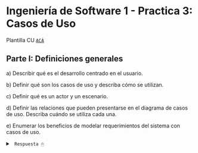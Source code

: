 # Ingeniería de Software 1 - Practica 3: Casos de Uso

Plantilla CU [ <code>ACÁ</code> ](/plantillaCU.pdf)

## Parte I: Definiciones generales

a) Describir qué es el desarrollo centrado en el usuario.

b) Definir qué son los casos de uso y describa cómo se utilizan.

c) Definir qué es un actor y un escenario.

d) Definir las relaciones que pueden presentarse en el diagrama de casos de uso. Describa cuándo se utiliza cada una.

e) Enumerar los beneficios de modelar requerimientos del sistema con casos de uso.

<details><summary> <code> Respuesta 🖱 </code></summary><br>

### a) **Desarrollo centrado en el usuario (UCD)**

El **desarrollo centrado en el usuario** es un enfoque de diseño y desarrollo de productos o sistemas que se basa en las necesidades, objetivos y experiencias de los usuarios finales. Su objetivo es asegurar que el producto cumpla con las expectativas de los usuarios, ofreciendo soluciones eficientes, usables y satisfactorias. El proceso de UCD generalmente implica investigación y pruebas con usuarios reales durante todo el ciclo de vida del producto, lo que permite iterar y ajustar el diseño en función del feedback obtenido.

--------------------------------

### b) **Casos de uso**

Un **caso de uso** es una técnica de modelado que describe cómo un sistema o software interactúa con actores externos (usuarios o sistemas). Representa una secuencia de acciones realizadas por un usuario o actor para lograr un objetivo específico dentro del sistema. Cada caso de uso detalla los pasos que sigue el usuario y las respuestas del sistema ante distintas situaciones.

Los **casos de uso** se utilizan para:

1. Capturar y definir los requerimientos funcionales del sistema.

2. Proporcionar una base para la estimación del esfuerzo de desarrollo.

3. Facilitar la comunicación entre desarrolladores, analistas y clientes.

Cada caso de uso incluye una descripción de cómo el sistema responde a los diferentes eventos o acciones iniciadas por los actores. A menudo, se presentan en forma de diagramas y se acompañan de una narrativa detallada.

--------------------------------

### c) **Actor y escenario**

- **Actor**: Un actor es cualquier entidad externa que interactúa con el sistema, ya sea un usuario, otro sistema o incluso el tiempo. Los actores realizan acciones o reciben respuestas del sistema. Los actores no forman parte del sistema en sí, pero influyen en él y pueden ser:

  - **Actores primarios**: Aquellos que inician una interacción con el sistema (por ejemplo, un usuario humano).

  - **Actores secundarios**: Aquellos que participan como parte de la interacción iniciada por un actor primario (como un sistema de pagos).

- **Escenario**: Un escenario es una secuencia de acciones que describe un caso particular de uso. Un escenario puede representar:

  - **Escenario principal**: La secuencia estándar y exitosa de acciones que el sistema sigue para cumplir con el objetivo del caso de uso.

  - **Escenario alternativo**: Situaciones donde el flujo principal se desvía, como errores o excepciones.

--------------------------------

### d) **Relaciones en el diagrama de casos de uso**

Existen varias relaciones que pueden aparecer en un diagrama de casos de uso:

1. **Asociación**: Representa una interacción entre un actor y un caso de uso. Se usa cuando un actor participa directamente en el caso de uso.

   - **Cuándo se usa**: Para describir la relación básica entre actores y casos de uso.

2. **Generalización**: Indica una relación de herencia entre actores o entre casos de uso. Un actor o caso de uso puede heredar características de otro.

   - **Cuándo se usa**: Cuando un actor o caso de uso hijo extiende o especializa el comportamiento de uno padre. Por ejemplo, un actor "Cliente preferencial" hereda características de "Cliente".

3. **Inclusión**: Un caso de uso incluye a otro cuando siempre que el caso de uso principal ocurre, el caso de uso incluido también debe ejecutarse.

   - **Cuándo se usa**: Cuando hay comportamiento común que debe ser reutilizado por múltiples casos de uso. Por ejemplo, un caso de uso "Iniciar sesión" puede ser incluido en otros casos como "Realizar compra" o "Consultar saldo".

4. **Extensión**: Un caso de uso puede extender a otro cuando añade comportamiento opcional que se ejecuta bajo ciertas condiciones.

   - **Cuándo se usa**: Para modelar variaciones en el comportamiento. Por ejemplo, un caso de uso "Realizar compra" puede ser extendido por un caso de uso "Aplicar descuento" que solo ocurre si el cliente tiene un cupón válido.

--------------------------------

### e) **Beneficios de modelar requerimientos con casos de uso**

1. **Facilitan la comunicación**: Los casos de uso son fáciles de entender tanto por usuarios técnicos como por no técnicos, lo que mejora la colaboración entre equipos de desarrollo y stakeholders.

2. **Capturan los requisitos funcionales**: Ayudan a documentar lo que el sistema debe hacer desde la perspectiva del usuario, alineando los requerimientos del sistema con las expectativas del cliente.

3. **Mejoran la planificación**: Proporcionan una base clara para la estimación de tiempo y recursos, lo que facilita la planificación del desarrollo.

4. **Enfocan el desarrollo en el usuario**: Al centrarse en las interacciones del usuario con el sistema, se asegura que el producto final atienda las necesidades y objetivos del usuario.

5. **Promueven la trazabilidad**: Cada caso de uso puede estar vinculado a requisitos funcionales específicos, lo que facilita el seguimiento y la validación de que los requisitos han sido cubiertos durante el desarrollo.

6. **Ayudan en la identificación de errores y excepciones**: Los escenarios alternativos y extensiones permiten identificar y manejar situaciones no estándar que pueden generar errores.

</details>